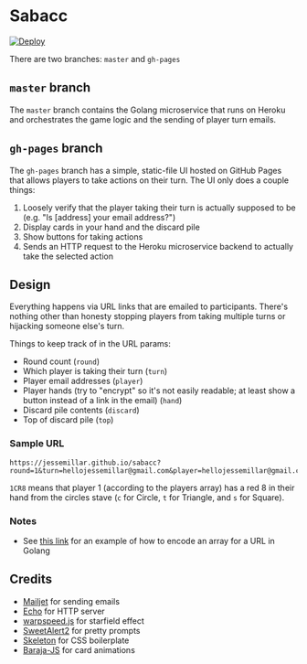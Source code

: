 # Sabacc

[![Deploy](https://www.herokucdn.com/deploy/button.svg)](https://heroku.com/deploy)

There are two branches: `master` and `gh-pages`

## `master` branch

The `master` branch contains the Golang microservice that runs on Heroku and orchestrates the game logic and the sending of player turn emails.

## `gh-pages` branch

The `gh-pages` branch has a simple, static-file UI hosted on GitHub Pages that allows players to take actions on their turn. The UI only does a couple things:

1. Loosely verify that the player taking their turn is actually supposed to be (e.g. "Is [address] your email address?")
1. Display cards in your hand and the discard pile
1. Show buttons for taking actions
1. Sends an HTTP request to the Heroku microservice backend to actually take the selected action

## Design

Everything happens via URL links that are emailed to participants. There's nothing other than honesty stopping players from taking multiple turns or hijacking someone else's turn.

Things to keep track of in the URL params:

- Round count (`round`)
- Which player is taking their turn (`turn`)
- Player email addresses (`player`)
- Player hands (try to "encrypt" so it's not easily readable; at least show a button instead of a link in the email) (`hand`)
- Discard pile contents (`discard`)
- Top of discard pile (`top`)

### Sample URL

```
https://jessemillar.github.io/sabacc?round=1&turn=hellojessemillar@gmail.com&player=hellojessemillar@gmail.com&player=test@test.com...
```

`1CR8` means that player 1 (according to the players array) has a red 8 in their hand from the circles stave (`c` for Circle, `t` for Triangle, and `s` for Square).

### Notes

- See [this link](https://golang.org/pkg/net/url/#example_Values) for an example of how to encode an array for a URL in Golang

## Credits

- [Mailjet](https://github.com/mailjet/mailjet-apiv3-go) for sending emails
- [Echo](https://echo.labstack.com) for HTTP server
- [warpspeed.js](https://fdossena.com/?p=warpspeed/i.frag) for starfield effect
- [SweetAlert2](https://sweetalert2.github.io) for pretty prompts
- [Skeleton](http://getskeleton.com) for CSS boilerplate
- [Baraja-JS](https://github.com/nuxy/baraja-js) for card animations
